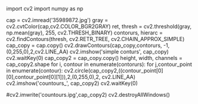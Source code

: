 import cv2
import numpy as np

cap = cv2.imread('35989872.jpg')
gray = cv2.cvtColor(cap,cv2.COLOR_BGR2GRAY)
ret, thresh = cv2.threshold(gray, np.mean(gray), 255, cv2.THRESH_BINARY)
contorurs, hierarc = cv2.findContours(thresh, cv2.RETR_TREE, cv2.CHAIN_APPROX_SIMPLE)
cap_copy = cap.copy()
cv2.drawContours(cap_copy,contorurs, -1, (0,255,0),2,cv2.LINE_AA)
cv2.imshow('simple conturs', cap_copy)
cv2.waitKey(0)
cap_copy2 = cap_copy.copy()
height, width, channels = cap_copy2.shape
for i, contour in enumerate(contorurs):
    for j,contour_point in enumerate(contour):
        cv2.circle(cap_copy2,((contour_point[0][0],contour_point[0][1])),2,(0,255,0),2, cv2.LINE_AA)
cv2.imshow('countours_', cap_copy2)
cv2.waitKey(0)

#cv2.imwrite('countours.ipg',cap_copy2)
cv2.destroyAllWindows()
